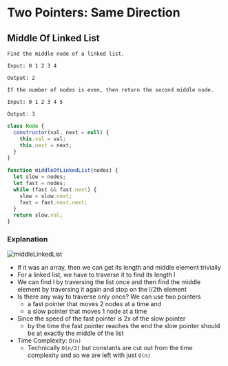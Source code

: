 # Two Pointers: Same Direction
## Middle Of Linked List
```
Find the middle node of a linked list.

Input: 0 1 2 3 4

Output: 2

If the number of nodes is even, then return the second middle node.

Input: 0 1 2 3 4 5

Output: 3
```
```javascript
class Node {
  constructor(val, next = null) {
    this.val = val;
    this.next = next;
  }
}

function middleOfLinkedList(nodes) {
  let slow = nodes;
  let fast = nodes;
  while (fast && fast.next) {
    slow = slow.next;
    fast = fast.next.next;
  }
  return slow.val;
}
```
### Explanation

![middleLinkedList](../images/middleLinkedList.gif)

- If it was an array, then we can get its length and middle element trivially
- For a linked list, we have to traverse it to find its length l
- We can find l by traversing the list once and then find the middle element by traversing it again and stop on the l/2th element
- Is there any way to traverse only once? We can use two pointers
  - a fast pointer that moves 2 nodes at a time and
  - a slow pointer that moves 1 node at a time
- Since the speed of the fast pointer is 2x of the slow pointer
  - by the time the fast pointer reaches the end the slow pointer should be at exactly the middle of the list
- Time Complexity: `O(n)`
  - Technically `O(n/2)` but constants are cut out from the time complexity and so we are left with just `O(n)`
